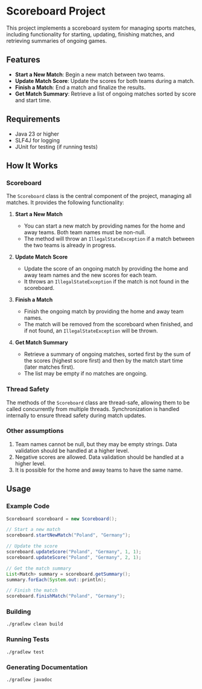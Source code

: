 # Scoreboard Project

This project implements a scoreboard system for managing sports matches, including functionality for starting, updating, finishing matches, and retrieving summaries of ongoing games.

## Features

- **Start a New Match**: Begin a new match between two teams.
- **Update Match Score**: Update the scores for both teams during a match.
- **Finish a Match**: End a match and finalize the results.
- **Get Match Summary**: Retrieve a list of ongoing matches sorted by score and start time.

## Requirements

- Java 23 or higher
- SLF4J for logging
- JUnit for testing (if running tests)

## How It Works

### Scoreboard

The `Scoreboard` class is the central component of the project, managing all matches. It provides the following functionality:

1. **Start a New Match**
    - You can start a new match by providing names for the home and away teams. Both team names must be non-null.
    - The method will throw an `IllegalStateException` if a match between the two teams is already in progress.

2. **Update Match Score**
    - Update the score of an ongoing match by providing the home and away team names and the new scores for each team.
    - It throws an `IllegalStateException` if the match is not found in the scoreboard.

3. **Finish a Match**
    - Finish the ongoing match by providing the home and away team names.
    - The match will be removed from the scoreboard when finished, and if not found, an `IllegalStateException` will be thrown.

4. **Get Match Summary**
    - Retrieve a summary of ongoing matches, sorted first by the sum of the scores (highest score first) and then by the match start time (later matches first).
    - The list may be empty if no matches are ongoing.

### Thread Safety

The methods of the `Scoreboard` class are thread-safe, allowing them to be called concurrently from multiple threads. Synchronization is handled internally to ensure thread safety during match updates.

### Other assumptions

1. Team names cannot be null, but they may be empty strings. Data validation should be handled at a higher level.
2. Negative scores are allowed. Data validation should be handled at a higher level.
3. It is possible for the home and away teams to have the same name.

## Usage

### Example Code

```java
Scoreboard scoreboard = new Scoreboard();

// Start a new match
scoreboard.startNewMatch("Poland", "Germany");

// Update the score
scoreboard.updateScore("Poland", "Germany", 1, 1);
scoreboard.updateScore("Poland", "Germany", 2, 1);

// Get the match summary
List<Match> summary = scoreboard.getSummary();
summary.forEach(System.out::println);

// Finish the match
scoreboard.finishMatch("Poland", "Germany");
```
### Building

```shell
./gradlew clean build
```

###  Running Tests

```shell
./gradlew test
```

### Generating Documentation
```shell
./gradlew javadoc
```